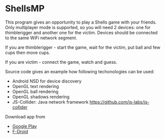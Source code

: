 # ShellsMP

This program gives an opportunity to play a Shells game with your friends.
Only multiplayer mode is supported, so you will need 2 devices:
one for thimblerigger and another one for the victim.
Devices should be connected to the same WiFi network segment.

If you are thimblerigger - start the game, wait for the victim,
put ball and few cups then move cups.

If you are victim - connect the game, watch and guess.

Source code gives an example how following techonologies can be used:
* Android NSD for device discovery
* OpenGL text rendering
* OpenGL ball rendering
* OpenGL shadows rendering
* JS-Collider: Java network framework https://github.com/js-labs/js-collider

Download app from
* [Google Play](https://play.google.com/store/apps/details?id=org.jsl.shmp)
* [F-Droid](https://f-droid.org/packages/org.jsl.shmp/)
